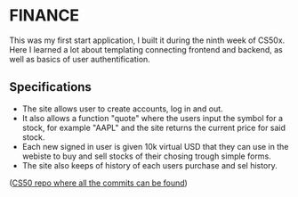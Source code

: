 # FINANCE

This was my first start application, I built it during the ninth week of CS50x. Here I learned a lot about templating connecting frontend and backend, as well as basics of user authentification.

## Specifications 
* The site allows user to create accounts, log in and out.
* It also allows a function "quote" where the users input the symbol for a stock, for example "AAPL" and the site returns the current price for said stock.
* Each new signed in user is given 10k virtual USD that they can use in the webiste to buy and sell stocks of their chosing trough simple forms.
* The site also keeps of history of each users purchase and sel history.

([CS50 repo where all the commits can be found](https://github.com/me50/vtbmro/tree/cs50/problems/2023/x/finance)) 
